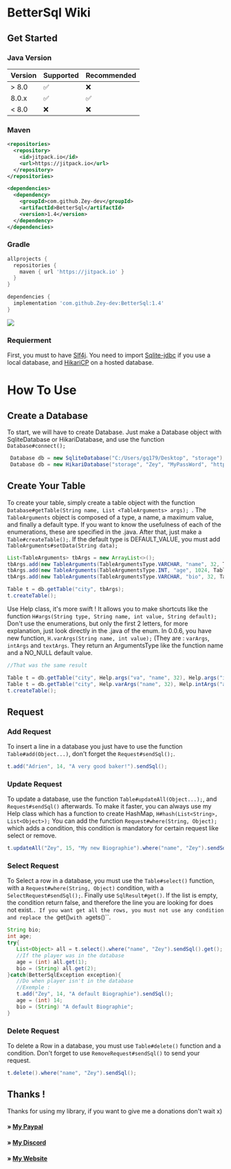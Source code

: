 # BetterSql Wiki
 
## Get Started

### Java Version 

| Version | Supported          |Recommended       | 
| ------- | ------------------ |------------------|
| > 8.0   | :white_check_mark: |:x:               |
| 8.0.x   | :white_check_mark: |:white_check_mark:|
| < 8.0   | :x:                |:x:               |

### Maven

```xml
<repositories>
  <repository>
    <id>jitpack.io</id>
    <url>https://jitpack.io</url>
  </repository>
</repositories>

<dependencies>
  <dependency>
    <groupId>com.github.Zey-dev</groupId>
    <artifactId>BetterSql</artifactId>
    <version>1.4</version>
  </dependency>
</dependencies>
```
### Gradle

```gradle
allprojects {
  repositories {
    maven { url 'https://jitpack.io' }
  }
}

dependencies {
  implementation 'com.github.Zey-dev:BetterSql:1.4'
}
```
[![](https://jitpack.io/v/Zey-dev/BetterSql.svg)](https://jitpack.io/#Zey-dev/BetterSql)

### Requierment 

First, you must to have [Slf4j](https://mvnrepository.com/artifact/org.slf4j). You need to import [Sqlite-jdbc](https://mvnrepository.com/artifact/org.xerial/sqlite-jdbc) if you use a local database, and [HikariCP](https://mvnrepository.com/artifact/com.zaxxer/HikariCP) on a hosted database.

# How To Use

## Create a Database 
To start, we will have to create Database. 
Just make a Database object with SqliteDatabase or HikariDatabase, and use the function ``Database#connect();``
```Java
 Database db = new SqliteDatabase("C:/Users/gq179/Desktop", "storage");
 Database db = new HikariDatabase("storage", "Zey", "MyPassWord", "https://github.com/database", 3306, 20);
```

## Create Your Table
To create your table, simply create a table object with the function ``Database#getTable(String name, List <TableArguments> args); ``. The `` TableArguments`` object is composed of a type, a name, a maximum value, and finally a default type. If you want to know the usefulness of each of the enumerations, these are specified in the .java. After that, just make a `` Table#createTable(); ``. If the default type is DEFAULT_VALUE, you must add ``TableArguments#setData(String data);``
```Java
List<TableArguments> tbArgs = new ArrayList<>();
tbArgs.add(new TableArguments(TableArgumentsType.VARCHAR, "name", 32, TableDefaultArgumentsType.NO));
tbArgs.add(new TableArguments(TableArgumentsType.INT, "age", 1024, TableDefaultArgumentsType.NO));
tbArgs.add(new TableArguments(TableArgumentsType.VARCHAR, "bio", 32, TableDefaultArgumentsType.DEFAULT_VALUE).setData("Default Biographie Set !"));

Table t = db.getTable("city", tbArgs);
t.createTable();
```
Use Help class, it's more swift ! It allows you to make shortcuts like the function ``H#args(String type, String name, int value, String default);`` Don't use the enumerations, but only the first 2 letters, for more explanation, just look directly in the .java of the enum. In 0.0.6, you have new function, ``H.varArgs(String name, int value);`` (They are : ``varArgs``, ``intArgs`` and ``textArgs``. They return an ArgumentsType like the function name and a NO_NULL default value.

```Java
//That was the same result

Table t = db.getTable("city", Help.args("va", "name", 32), Help.args("in", "age", 1024, "no"), Help.args("te", "bio", 1024, "no");
Table t = db.getTable("city", Help.varArgs("name", 32), Help.intArgs("age", 4), Help.textArgs("bio", 1024));
t.createTable();
```
## Request

### Add Request

To insert a line in a database you just have to use the function ``Table#add(Object...)``, don't forget the ``Request#sendSql();``.
```java
t.add("Adrien", 14, "A very good baker!").sendSql();
```

### Update Request

To update a database, use the function ``Table#updateAll(Object...);``, and ``Request#sendSql()`` afterwards. To make it faster, you can always use my Help class which has a function to create HashMap, ``H#hash(List<String>, List<Object>);`` You can add the function ``Request#where(String, Object);`` which adds a condition, this condition is mandatory for certain request like select or remove.
```java
t.updateAll("Zey", 15, "My new Biographie").where("name", "Zey").sendSql();
```

### Select Request

To Select a row in a database, you must use the ``Table#select()`` function, with a ``Request#where(String, Object)`` condition, with a ``SelectRequest#sendSql();``.  Finally use ``SqlResult#get()``. If the list is empty, the condition return false, and therefore the line you are looking for does not exist.``. If you want get all the rows, you must not use any condition and replace the ``get()`` with a ``gets()``.
```java
String bio;
int age;
try{
   List<Object> all = t.select().where("name", "Zey").sendSql().get();
   //If the player was in the database
   age = (int) all.get(1);
   bio = (String) all.get(2);
}catch(BetterSqlException exception){ 
   //Do when player isn't in the database
   //Exemple :
   t.add("Zey", 14, "A default Biographie").sendSql();
   age = (int) 14;
   bio = (String) "A default Biographie"; 
}
```
### Delete Request 

To delete a Row in a database, you must use ``Table#delete()`` function and a condition. Don't forget to use ``RemoveRequest#sendSql()`` 
to send your request.

```java
t.delete().where("name", "Zey").sendSql();
```

## Thanks !

Thanks for using my library, if you want to give me a donations don't wait x) 

#### » [My Paypal](https://www.paypal.me/zeydev)
#### » [My Discord](https://discord.gg/BDbexTa)
#### » [My Website](https://zey-dev.fr)
